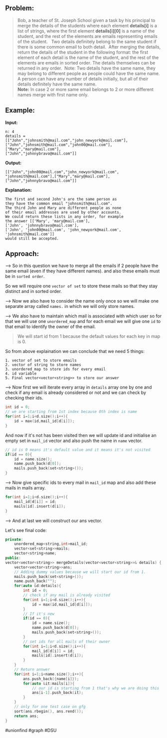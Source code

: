 ## Problem:

>Bob, a teacher of St. Joseph School given a task by his principal to merge the details of the students where each element **details[i]** is a list of strings, where the first element **details[i][0]** is a name of the student, and the rest of the elements are emails representing emails of the student.   Two details definitely belong to the same student if there is some common email to both detail.  After merging the details, return the details of the student in the following format: the first element of each detail is the name of the student, and the rest of the elements are emails in sorted order. The details themselves can be returned in any order.  Note: Two details have the same name, they may belong to different people as people could have the same name. A person can have any number of details initially, but all of their details definitely have the same name.  
**Note:** In case 2 or more same email belongs to 2 or more different names merge with first name only.

## Example:

**Input:** 
```
n: 4
details = 
[["John","johnsmith@mail.com","john_newyork@mail.com"],
["John","johnsmith@mail.com","john00@mail.com"],
["Mary","mary@mail.com"],
["John","johnnybravo@mail.com"]]
```
**Output:** 
```
[["John","john00@mail.com","john_newyork@mail.com",
"johnsmith@mail.com"],["Mary","mary@mail.com"],
["John","johnnybravo@mail.com"]]
```
**Explanation:**
```
The first and second John's are the same person as 
they have the common email "johnsmith@mail.com".
The third John and Mary are different people as none
of their email addresses are used by other accounts.
We could return these lists in any order, for example
the answer [['Mary', 'mary@mail.com'], 
['John', 'johnnybravo@mail.com'], 
['John', 'john00@mail.com', 'john_newyork@mail.com', 
'johnsmith@mail.com']] 
would still be accepted.
```

## Approach:

--> So in this question we have to merge all the emails if 2 people have the same email (even if they have different names). and also these emails must be in `sorted order`.

So we will require one `vector of set` to store these mails so that they stay distinct and in sorted order. 

--> Now we also have to consider the name only once so we will make one separate array called `names.` in which we will only store names. 

--> We also have to maintain which mail is associated with which user so for that we will use one `unordered_map` and for each email we will give one `id` to that email to identify the owner of the email.

> We will start id from 1 because the default values for each key in map is 0.

So from above explaination we can conclude that we need 5 things:

```
1. vector of set to store emails
2. vector of string to store names
3. unordered_map to store ids for every email
4. id variable
5. Final vector<vector<string>> to store our answer
```

--> Now first we will iterate every array in `details` array one by one and check if any email is already considered or not and we can check by checking their ids.

```cpp
int id = 0;
// we are starting from 1st index because 0th index is name
for(int i=1;i<d.size();i++){
	id = max(id,mail_id[d[i]]);
}
```

And now if it's not has been visited then we will update id and initialise an empty set in `mail_id` vector and also push the name in `name` vector.

```cpp
// id is 0 means it's default value and it means it's not visited
if(id == 0){
	id = name.size();
	name.push_back(d[0]);
	mails.push_back(set<string>());
}
```

--> Now give specific ids to every mail in `mail_id` map and also add these mails in mails array.

```cpp
for(int i=1;i<d.size();i++){
	mail_id[d[i]] = id;
	mails[id].insert(d[i]);
}
```

--> And at last we will construct our ans vector.

Let's see final code:

```cpp
private:
	unordered_map<string,int>mail_id;
	vector<set<string>>mails;
	vector<string>name;
public:
vector<vector<string>> mergeDetails(vector<vector<string>>& details) {
	vector<vector<string>>ans;
	// Adding dummy values because we will start our id from 1.
	mails.push_back(set<string>());
	name.push_back("");
	for(auto &d:details){
		int id = 0;
		// check if any mail is already visited
		for(int i=1;i<d.size();i++){
			id = max(id,mail_id[d[i]]);
		}
		// If it's new
		if(id == 0){
			id = name.size();
			name.push_back(d[0]);
			mails.push_back(set<string>());
		}
		// set ids for all mails of their owner
		for(int i=1;i<d.size();i++){
			mail_id[d[i]] = id;
			mails[id].insert(d[i]);
		}
	}
	// Return answer
	for(int i=1;i<name.size();i++){
		ans.push_back({name[i]});
		for(auto &it:mails[i]){
			// our id is starting from 1 that's why we are doing this
			ans[i-1].push_back(it);
		}
	}
	// only for one test case on gfg
	sort(ans.rbegin(), ans.rend());
	return ans;
}
```

#unionfind #graph #DSU 